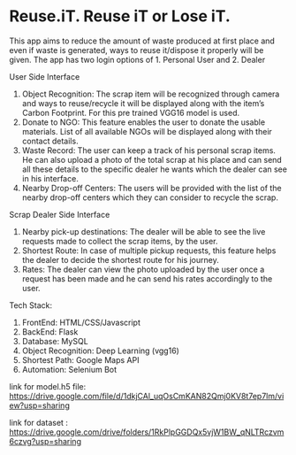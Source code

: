 # Reuse.iT. Reuse iT or Lose iT.

This app aims to reduce the amount of waste produced at first place and even if waste is generated, ways to reuse it/dispose it properly will be given.
The app has two login options of 1. Personal User and 2. Dealer

User Side Interface

1. Object Recognition: The scrap item will be recognized through camera and ways to reuse/recycle it will be displayed along with the item’s Carbon Footprint. For this pre trained VGG16 model is used.
2. Donate to NGO:  This feature enables the user to donate the usable materials. List of all available NGOs will be displayed along with their contact details.
3. Waste Record: The user can keep a track of his personal scrap items. He can also upload a photo of the total scrap at his place and can send all these details to the specific dealer he wants which the dealer can see in his interface.
4. Nearby Drop-off Centers: The users will be provided with the list of the nearby drop-off centers which they can consider to recycle the scrap.


Scrap Dealer Side Interface

1. Nearby pick-up destinations: The dealer will be able to see the live requests made to collect the scrap items, by the user.
2. Shortest Route: In case of multiple pickup requests, this feature helps the dealer to decide the shortest route for his journey.
3. Rates: The dealer can view the photo uploaded by the user once a request has been made and he can send his rates accordingly to the user.

Tech Stack:

1. FrontEnd: HTML/CSS/Javascript
2. BackEnd: Flask
3. Database: MySQL
4. Object Recognition: Deep Learning (vgg16)
5. Shortest Path: Google Maps API
6. Automation: Selenium Bot


link for model.h5 file: https://drive.google.com/file/d/1dkjCAl_uqOsCmKAN82Qmj0KV8t7ep7lm/view?usp=sharing

link for dataset : https://drive.google.com/drive/folders/1RkPlpGGDQx5vjW1BW_qNLTRczvm6czvg?usp=sharing
